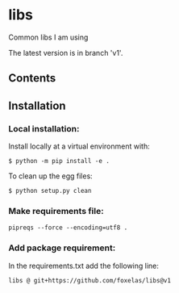 # libs
Common libs I am using

The latest version is in branch 'v1'.

## Contents

## Installation
### Local installation:
Install locally at a virtual environment with:
```
$ python -m pip install -e .
```
To clean up the egg files:
```
$ python setup.py clean     
```

### Make requirements file: 
```
pipreqs --force --encoding=utf8 .
```

### Add package requirement: 
In the requirements.txt add the following line: 

```
libs @ git+https://github.com/foxelas/libs@v1
```

